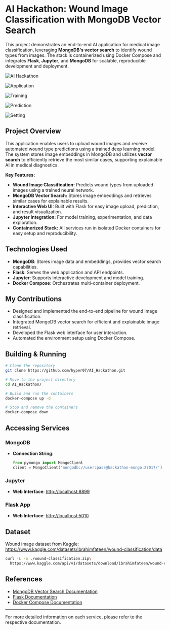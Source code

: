 # AI Hackathon: Wound Image Classification with MongoDB Vector Search

This project demonstrates an end-to-end AI application for medical image classification, leveraging **MongoDB's vector search** to identify wound types from images. The stack is containerized using Docker Compose and integrates **Flask**, **Jupyter**, and **MongoDB** for scalable, reproducible development and deployment.

![AI Hackathon](files/images/AI_Hackathon.png)

![Application](files/images/main.png)

![Training](files/images/training.png)

![Prediction](files/images/prediction.png)

![Setting](files/images/settings.png)

## Project Overview

This application enables users to upload wound images and receive automated wound type predictions using a trained deep learning model. The system stores image embeddings in MongoDB and utilizes **vector search** to efficiently retrieve the most similar cases, supporting explainable AI in medical diagnostics.

**Key Features:**
- **Wound Image Classification:** Predicts wound types from uploaded images using a trained neural network.
- **MongoDB Vector Search:** Stores image embeddings and retrieves similar cases for explainable results.
- **Interactive Web UI:** Built with Flask for easy image upload, prediction, and result visualization.
- **Jupyter Integration:** For model training, experimentation, and data exploration.
- **Containerized Stack:** All services run in isolated Docker containers for easy setup and reproducibility.

## Technologies Used

- **MongoDB**: Stores image data and embeddings, provides vector search capabilities.
- **Flask**: Serves the web application and API endpoints.
- **Jupyter**: Supports interactive development and model training.
- **Docker Compose**: Orchestrates multi-container deployment.

## My Contributions

- Designed and implemented the end-to-end pipeline for wound image classification.
- Integrated MongoDB vector search for efficient and explainable image retrieval.
- Developed the Flask web interface for user interaction.
- Automated the environment setup using Docker Compose.

## Building & Running

```sh
# Clone the repository
git clone https://github.com/hyper07/AI_Hackathon.git

# Move to the project directory
cd AI_Hackathon/

# Build and run the containers
docker-compose up -d

# Stop and remove the containers
docker-compose down
```

## Accessing Services

### MongoDB

- **Connection String**:
  ```python
  from pymongo import MongoClient
  client = MongoClient('mongodb://user:pass@hackathon-mongo:27017/')
  ```

### Jupyter

- **Web Interface**: [http://localhost:8899](http://localhost:8899)

### Flask App

- **Web Interface**: [http://localhost:5010](http://localhost:5010)

## Dataset

Wound image dataset from Kaggle:  
https://www.kaggle.com/datasets/ibrahimfateen/wound-classification/data

```bash
curl -L -o ./wound-classification.zip\
  https://www.kaggle.com/api/v1/datasets/download/ibrahimfateen/wound-classification
```

## References

- [MongoDB Vector Search Documentation](https://www.mongodb.com/docs/atlas/atlas-search/vector-search/)
- [Flask Documentation](https://flask.palletsprojects.com/)
- [Docker Compose Documentation](https://docs.docker.com/compose/)

---

For more detailed information on each service, please refer to the respective documentation.